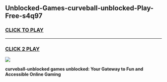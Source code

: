 
## Unblocked-Games-curveball-unblocked-Play-Free-s4q97
<h3>
<a href="https://premium76.site?title=curveball-unblocked&ref=10A">CLICK TO PLAY</a></h3>
<hr>

<h3>
<a href="https://premium76.site?title=curveball-unblocked&ref=10A">CLICK 2 PLAY</a>
  
</h3>

<a href="https://premium76.site?title=curveball-unblocked&ref=10A"><img src="https://clearcache.store/games.png"></a>


**curveball-unblocked games unblocked: Your Gateway to Fun and Accessible Online Gaming**
